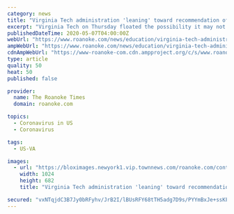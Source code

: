 ```yaml
---
category: news
title: "Virginia Tech administration 'leaning' toward recommendation of no tuition or fee increases"
excerpt: "Virginia Tech on Thursday floated the possibility it may not raise tuition and mandatory fees next semester. University officials offered a new proposal of a 0% increase in tuition during a presentation to members of a Board of Visitors finance committee,"
publishedDateTime: 2020-05-07T04:00:00Z
webUrl: "https://www.roanoke.com/news/education/virginia-tech-administration-leaning-toward-recommendation-of-no-tuition-or-fee-increases/article_03789ed2-cfdb-5858-845f-bf93eb107401.html"
ampWebUrl: "https://www.roanoke.com/news/education/virginia-tech-administration-leaning-toward-recommendation-of-no-tuition-or-fee-increases/article_03789ed2-cfdb-5858-845f-bf93eb107401.amp.html"
cdnAmpWebUrl: "https://www-roanoke-com.cdn.ampproject.org/c/s/www.roanoke.com/news/education/virginia-tech-administration-leaning-toward-recommendation-of-no-tuition-or-fee-increases/article_03789ed2-cfdb-5858-845f-bf93eb107401.amp.html"
type: article
quality: 50
heat: 50
published: false

provider:
  name: The Roanoke Times
  domain: roanoke.com

topics:
  - Coronavirus in US
  - Coronavirus

tags:
  - US-VA

images:
  - url: "https://bloximages.newyork1.vip.townnews.com/roanoke.com/content/tncms/assets/v3/editorial/5/71/571fd3f4-ee32-5645-9b70-82b36623d36f/5eb4909e5083a.image.jpg?resize=1024%2C682"
    width: 1024
    height: 682
    title: "Virginia Tech administration 'leaning' toward recommendation of no tuition or fee increases"

secured: "vxNTqjdC3B7Jy0bRFyhv/JrB2I/lBUsRFY68tTH5adg7D9s/PYYmBxJe+ssKFpYH2g7a7XoZa0huq1KuqyLv33eTOgug+tGPJJ1W4mFt49kzDJaS7ALGWlVpPjXZCWh4le53Erk20lu7YsySzpmHRp/AB9YGksHaFUVqeOpCMVqawnV8/nZ+izOzYC+6TgFKwxYUuzCbtq3A7VDwfVFuWUlGuSjL/8yWHvU1Gi7I+9fii17BlejQxjbl73/9nxpIzQcglfFM2c2Q7z8fGb7GsIXhi5LtNl4KmAN/qel+74r0wOnSQzNvQEjEdNKDGatFdSs+K9cm/ZmRA9nGoHp+Mc3RJ8vD3Y71FdXrlzk9hMTN+jPkmhJn5sHirErYexNXqWP2m84bqZz2MBqCYEWHJ5sp+wnFW/j6eOLBlGMQTG+XjwznaYyM+ZRztFH07tUKglpTIOaE8oC3fWGzisc6F1UBKpaSHgHiroHYH1okbDk=;JYhygQQJFNCtp4yDhposXQ=="
---
```


